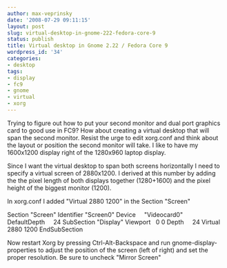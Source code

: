 ```yaml
---
author: max-veprinsky
date: '2008-07-29 09:11:15'
layout: post
slug: virtual-desktop-in-gnome-222-fedora-core-9
status: publish
title: Virtual desktop in Gnome 2.22 / Fedora Core 9
wordpress_id: '34'
categories:
- desktop
tags:
- display
- fc9
- gnome
- virtual
- xorg
---
```


Trying to figure out how to put your second monitor and dual port graphics card to good use in FC9? How about creating a virtual desktop that will span the second monitor. Resist the urge to edit xorg.conf and think about the layout or position the second monitor will take. I like to have my 1600x1200 display right of the 1280x960 laptop display.

Since I want the virtual desktop to span both screens horizontally I need to specify a virtual screen of 2880x1200. I derived at this number by adding the the pixel length of both displays together (1280+1600) and the pixel height of the biggest monitor (1200).

In xorg.conf I added "Virtual 2880 1200" in the Section "Screen"

Section "Screen"
Identifier "Screen0"
Device     "Videocard0"
DefaultDepth     24
SubSection "Display"
Viewport   0 0
Depth     24
Virtual   2880 1200
EndSubSection

Now restart Xorg by pressing Ctrl-Alt-Backspace and run gnome-display-properties to adjust the position of the screen (left of right) and set the proper resolution. Be sure to uncheck "Mirror Screen"

